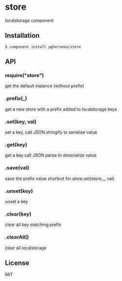 # store

  localstorage component

## Installation

    $ component install pgherveou/store

## API


### require("store")

  get the default instance (without prefix)

### .prefix(_)

  get a new store with a prefix added to localstorage keys

### .set(key, val)

  set a key, call JSON.stringify to serialize value

### .get(key)

  get a key call JSON.parse to deserialize value

### .save(val)

  save the prefix value
 	shortcut for store.set(store._, val)

### .unset(key)

  unset a key

### .clear(key)

  clear all key matching prefix

### .clearAll()

  clear all localstorage

## License

  MIT
